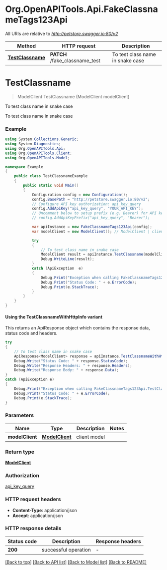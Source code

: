 # Org.OpenAPITools.Api.FakeClassnameTags123Api

All URIs are relative to *http://petstore.swagger.io:80/v2*

| Method | HTTP request | Description |
|--------|--------------|-------------|
| [**TestClassname**](FakeClassnameTags123Api.md#testclassname) | **PATCH** /fake_classname_test | To test class name in snake case |

<a name="testclassname"></a>
# **TestClassname**
> ModelClient TestClassname (ModelClient modelClient)

To test class name in snake case

To test class name in snake case

### Example
```csharp
using System.Collections.Generic;
using System.Diagnostics;
using Org.OpenAPITools.Api;
using Org.OpenAPITools.Client;
using Org.OpenAPITools.Model;

namespace Example
{
    public class TestClassnameExample
    {
        public static void Main()
        {
            Configuration config = new Configuration();
            config.BasePath = "http://petstore.swagger.io:80/v2";
            // Configure API key authorization: api_key_query
            config.AddApiKey("api_key_query", "YOUR_API_KEY");
            // Uncomment below to setup prefix (e.g. Bearer) for API key, if needed
            // config.AddApiKeyPrefix("api_key_query", "Bearer");

            var apiInstance = new FakeClassnameTags123Api(config);
            var modelClient = new ModelClient(); // ModelClient | client model

            try
            {
                // To test class name in snake case
                ModelClient result = apiInstance.TestClassname(modelClient);
                Debug.WriteLine(result);
            }
            catch (ApiException  e)
            {
                Debug.Print("Exception when calling FakeClassnameTags123Api.TestClassname: " + e.Message);
                Debug.Print("Status Code: " + e.ErrorCode);
                Debug.Print(e.StackTrace);
            }
        }
    }
}
```

#### Using the TestClassnameWithHttpInfo variant
This returns an ApiResponse object which contains the response data, status code and headers.

```csharp
try
{
    // To test class name in snake case
    ApiResponse<ModelClient> response = apiInstance.TestClassnameWithHttpInfo(modelClient);
    Debug.Write("Status Code: " + response.StatusCode);
    Debug.Write("Response Headers: " + response.Headers);
    Debug.Write("Response Body: " + response.Data);
}
catch (ApiException e)
{
    Debug.Print("Exception when calling FakeClassnameTags123Api.TestClassnameWithHttpInfo: " + e.Message);
    Debug.Print("Status Code: " + e.ErrorCode);
    Debug.Print(e.StackTrace);
}
```

### Parameters

| Name | Type | Description | Notes |
|------|------|-------------|-------|
| **modelClient** | [**ModelClient**](ModelClient.md) | client model |  |

### Return type

[**ModelClient**](ModelClient.md)

### Authorization

[api_key_query](../README.md#api_key_query)

### HTTP request headers

 - **Content-Type**: application/json
 - **Accept**: application/json


### HTTP response details
| Status code | Description | Response headers |
|-------------|-------------|------------------|
| **200** | successful operation |  -  |

[[Back to top]](#) [[Back to API list]](../../README.md#documentation-for-api-endpoints) [[Back to Model list]](../../README.md#documentation-for-models) [[Back to README]](../../README.md)

